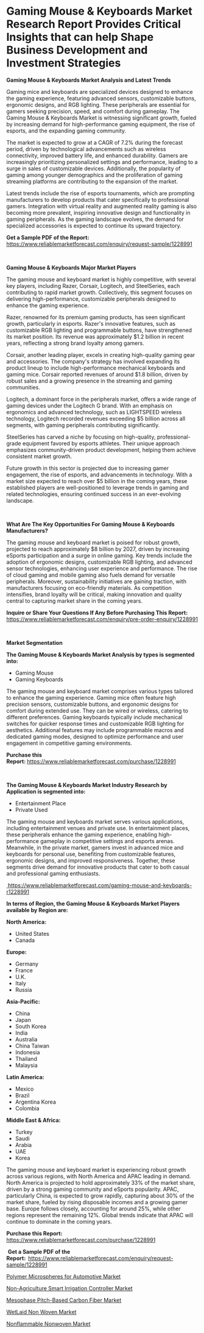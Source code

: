 <p><h1>Gaming Mouse & Keyboards Market Research Report Provides Critical Insights that can help Shape Business Development and Investment Strategies</h1></p><p><strong>Gaming Mouse & Keyboards Market Analysis and Latest Trends</strong></p>
<p><p>Gaming mice and keyboards are specialized devices designed to enhance the gaming experience, featuring advanced sensors, customizable buttons, ergonomic designs, and RGB lighting. These peripherals are essential for gamers seeking precision, speed, and comfort during gameplay. The Gaming Mouse & Keyboards Market is witnessing significant growth, fueled by increasing demand for high-performance gaming equipment, the rise of esports, and the expanding gaming community.</p><p>The market is expected to grow at a CAGR of 7.2% during the forecast period, driven by technological advancements such as wireless connectivity, improved battery life, and enhanced durability. Gamers are increasingly prioritizing personalized settings and performance, leading to a surge in sales of customizable devices. Additionally, the popularity of gaming among younger demographics and the proliferation of gaming streaming platforms are contributing to the expansion of the market.</p><p>Latest trends include the rise of esports tournaments, which are prompting manufacturers to develop products that cater specifically to professional gamers. Integration with virtual reality and augmented reality gaming is also becoming more prevalent, inspiring innovative design and functionality in gaming peripherals. As the gaming landscape evolves, the demand for specialized accessories is expected to continue its upward trajectory.</p></p>
<p><strong>Get a Sample PDF of the Report:&nbsp;</strong> <a href="https://www.reliablemarketforecast.com/enquiry/request-sample/1228991?utm_campaign=1569&utm_medium=2&utm_source=Github&utm_content=ia&utm_term=15102024&utm_id=gaming-mouse-keyboards">https://www.reliablemarketforecast.com/enquiry/request-sample/1228991</a></p>
<p>&nbsp;</p>
<p><strong>Gaming Mouse & Keyboards Major Market Players</strong></p>
<p><p>The gaming mouse and keyboard market is highly competitive, with several key players, including Razer, Corsair, Logitech, and SteelSeries, each contributing to rapid market growth. Collectively, this segment focuses on delivering high-performance, customizable peripherals designed to enhance the gaming experience.</p><p>Razer, renowned for its premium gaming products, has seen significant growth, particularly in esports. Razer's innovative features, such as customizable RGB lighting and programmable buttons, have strengthened its market position. Its revenue was approximately $1.2 billion in recent years, reflecting a strong brand loyalty among gamers.</p><p>Corsair, another leading player, excels in creating high-quality gaming gear and accessories. The company's strategy has involved expanding its product lineup to include high-performance mechanical keyboards and gaming mice. Corsair reported revenues of around $1.8 billion, driven by robust sales and a growing presence in the streaming and gaming communities.</p><p>Logitech, a dominant force in the peripherals market, offers a wide range of gaming devices under the Logitech G brand. With an emphasis on ergonomics and advanced technology, such as LIGHTSPEED wireless technology, Logitech recorded revenues exceeding $5 billion across all segments, with gaming peripherals contributing significantly.</p><p>SteelSeries has carved a niche by focusing on high-quality, professional-grade equipment favored by esports athletes. Their unique approach emphasizes community-driven product development, helping them achieve consistent market growth.</p><p>Future growth in this sector is projected due to increasing gamer engagement, the rise of esports, and advancements in technology. With a market size expected to reach over $5 billion in the coming years, these established players are well-positioned to leverage trends in gaming and related technologies, ensuring continued success in an ever-evolving landscape.</p></p>
<p>&nbsp;</p>
<p><strong>What Are The Key Opportunities For Gaming Mouse & Keyboards Manufacturers?</strong></p>
<p><p>The gaming mouse and keyboard market is poised for robust growth, projected to reach approximately $8 billion by 2027, driven by increasing eSports participation and a surge in online gaming. Key trends include the adoption of ergonomic designs, customizable RGB lighting, and advanced sensor technologies, enhancing user experience and performance. The rise of cloud gaming and mobile gaming also fuels demand for versatile peripherals. Moreover, sustainability initiatives are gaining traction, with manufacturers focusing on eco-friendly materials. As competition intensifies, brand loyalty will be critical, making innovation and quality central to capturing market share in the coming years.</p></p>
<p><strong>Inquire or Share Your Questions If Any Before Purchasing This Report:</strong> <a href="https://www.reliablemarketforecast.com/enquiry/pre-order-enquiry/1228991?utm_campaign=1569&utm_medium=2&utm_source=Github&utm_content=ia&utm_term=15102024&utm_id=gaming-mouse-keyboards">https://www.reliablemarketforecast.com/enquiry/pre-order-enquiry/1228991</a></p>
<p>&nbsp;</p>
<p><strong>Market Segmentation</strong></p>
<p><strong>The Gaming Mouse & Keyboards Market Analysis by types is segmented into:</strong></p>
<p><ul><li>Gaming Mouse</li><li>Gaming Keyboards</li></ul></p>
<p><p>The gaming mouse and keyboard market comprises various types tailored to enhance the gaming experience. Gaming mice often feature high precision sensors, customizable buttons, and ergonomic designs for comfort during extended use. They can be wired or wireless, catering to different preferences. Gaming keyboards typically include mechanical switches for quicker response times and customizable RGB lighting for aesthetics. Additional features may include programmable macros and dedicated gaming modes, designed to optimize performance and user engagement in competitive gaming environments.</p></p>
<p><strong>Purchase this Report:&nbsp;</strong><a href="https://www.reliablemarketforecast.com/purchase/1228991?utm_campaign=1569&utm_medium=2&utm_source=Github&utm_content=ia&utm_term=15102024&utm_id=gaming-mouse-keyboards">https://www.reliablemarketforecast.com/purchase/1228991</a></p>
<p>&nbsp;</p>
<p><strong>The Gaming Mouse & Keyboards Market Industry Research by Application is segmented into:</strong></p>
<p><ul><li>Entertainment Place</li><li>Private Used</li></ul></p>
<p><p>The gaming mouse and keyboards market serves various applications, including entertainment venues and private use. In entertainment places, these peripherals enhance the gaming experience, enabling high-performance gameplay in competitive settings and esports arenas. Meanwhile, in the private market, gamers invest in advanced mice and keyboards for personal use, benefiting from customizable features, ergonomic designs, and improved responsiveness. Together, these segments drive demand for innovative products that cater to both casual and professional gaming enthusiasts.</p></p>
<p><a href="https://www.reliablemarketforecast.com/gaming-mouse-and-keyboards-r1228991?utm_campaign=1569&utm_medium=2&utm_source=Github&utm_content=ia&utm_term=15102024&utm_id=gaming-mouse-keyboards">&nbsp;https://www.reliablemarketforecast.com/gaming-mouse-and-keyboards-r1228991</a></p>
<p><strong>In terms of Region, the Gaming Mouse & Keyboards Market Players available by Region are:</strong></p>
<p>
    <p> <strong> North America: </strong>
        <ul>
            <li>United States</li>
            <li>Canada</li>
        </ul>
        </p> 
    <p> <strong> Europe: </strong>
        <ul>
            <li>Germany</li>
            <li>France</li>
            <li>U.K.</li>
            <li>Italy</li>
            <li>Russia</li>
        </ul>
        </p> 
    <p> <strong> Asia-Pacific: </strong>
        <ul>
            <li>China</li>
            <li>Japan</li>
            <li>South Korea</li>
            <li>India</li>
            <li>Australia</li>
            <li>China Taiwan</li>
            <li>Indonesia</li>
            <li>Thailand</li>
            <li>Malaysia</li>
        </ul>
        </p> 
    <p> <strong> Latin America: </strong>
        <ul>
            <li>Mexico</li>
            <li>Brazil</li>
            <li>Argentina Korea</li>
            <li>Colombia</li>
        </ul>
        </p> 
    <p> <strong> Middle East & Africa: </strong>
        <ul>
            <li>Turkey</li>
            <li>Saudi</li>
            <li>Arabia</li>
            <li>UAE</li>
            <li>Korea</li>
        </ul>
    </p>
    </p>
<p><p>The gaming mouse and keyboard market is experiencing robust growth across various regions, with North America and APAC leading in demand. North America is projected to hold approximately 33% of the market share, driven by a strong gaming community and eSports popularity. APAC, particularly China, is expected to grow rapidly, capturing about 30% of the market share, fueled by rising disposable incomes and a growing gamer base. Europe follows closely, accounting for around 25%, while other regions represent the remaining 12%. Global trends indicate that APAC will continue to dominate in the coming years.</p></p>
<p><strong>Purchase this Report: </strong><a href="https://www.reliablemarketforecast.com/purchase/1228991?utm_campaign=1569&utm_medium=2&utm_source=Github&utm_content=ia&utm_term=15102024&utm_id=gaming-mouse-keyboards">https://www.reliablemarketforecast.com/purchase/1228991</a></p>
<p>&nbsp;<strong>Get a Sample PDF of the Report:&nbsp;&nbsp;</strong><a href="https://www.reliablemarketforecast.com/enquiry/request-sample/1228991?utm_campaign=1569&utm_medium=2&utm_source=Github&utm_content=ia&utm_term=15102024&utm_id=gaming-mouse-keyboards">https://www.reliablemarketforecast.com/enquiry/request-sample/1228991</a></p>
<p><strong></strong></p>
<p><p><a href="https://www.linkedin.com/pulse/polymer-microspheres-automotive-market-global-share-ranking-1xltf?utm_campaign=1569&utm_medium=2&utm_source=Github&utm_content=ia&utm_term=15102024&utm_id=gaming-mouse-keyboards">Polymer Microspheres for Automotive Market</a></p><p><a href="https://www.linkedin.com/pulse/non-agriculture-smart-irrigation-controller-sector-surge-104-xbzof?trk=public_post_embed_feed-article-content&utm_campaign=1569&utm_medium=2&utm_source=Github&utm_content=ia&utm_term=15102024&utm_id=gaming-mouse-keyboards">Non-Agriculture Smart Irrigation Controller Market</a></p><p><a href="https://github.com/angelajermaine/Market-Research-Report-List-5/blob/main/mesophase-pitch-based-carbon-fiber-market.md?utm_campaign=1569&utm_medium=2&utm_source=Github&utm_content=ia&utm_term=15102024&utm_id=gaming-mouse-keyboards">Mesophase Pitch-Based Carbon Fiber Market</a></p><p><a href="https://www.linkedin.com/pulse/strategic-forecast-wetlaid-non-woven-market-growth-trends-bpn9e?utm_campaign=1569&utm_medium=2&utm_source=Github&utm_content=ia&utm_term=15102024&utm_id=gaming-mouse-keyboards">WetLaid Non Woven Market</a></p><p><a href="https://www.linkedin.com/pulse/global-nonflammable-nonwoven-139-cagr-forecast-2024-2031-wsnaf?trk=public_post_embed_feed-article-content&utm_campaign=1569&utm_medium=2&utm_source=Github&utm_content=ia&utm_term=15102024&utm_id=gaming-mouse-keyboards">Nonflammable Nonwoven Market</a></p></p>